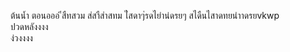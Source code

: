 ต้นน้ำ ตอนอออ
่ิสืทสวม
ส่สาืส่าสทม
ไ่สดาๆ่รดไยำน่ดรยๆ
สไดืนไสาดทยนำาดรยvkwp     
ปวดหลังงงง    
ง่วงงงง

